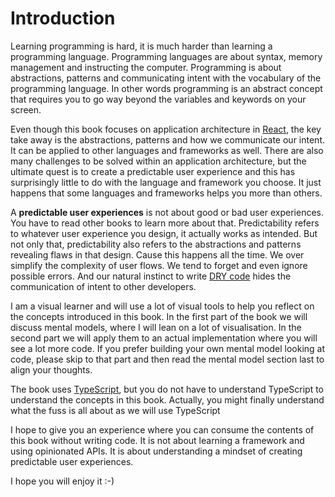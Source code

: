 # Introduction

Learning programming is hard, it is much harder than learning a programming language. Programming languages are about syntax, memory management and instructing the computer. Programming is about abstractions, patterns and communicating intent with the vocabulary of the programming language. In other words programming is an abstract concept that requires you to go way beyond the variables and keywords on your screen.

Even though this book focuses on application architecture in [React](https://reactjs.org/), the key take away is the abstractions, patterns and how we communicate our intent. It can be applied to other languages and frameworks as well. There are also many challenges to be solved within an application architecture, but the ultimate quest is to create a predictable user experience and this has surprisingly little to do with the language and framework you choose. It just happens that some languages and frameworks helps you more than others.

A **predictable user experiences** is not about good or bad user experiences. You have to read other books to learn more about that. Predictability refers to whatever user experience you design, it actually works as intended. But not only that, predictability also refers to the abstractions and patterns revealing flaws in that design. Cause this happens all the time. We over simplify the complexity of user flows. We tend to forget and even ignore possible errors. And our natural instinct to write [DRY code](https://en.wikipedia.org/wiki/Don%27t_repeat_yourself) hides the communication of intent to other developers.

I am a visual learner and will use a lot of visual tools to help you reflect on the concepts introduced in this book. In the first part of the book we will discuss mental models, where I will lean on a lot of visualisation. In the second part we will apply them to an actual implementation where you will see a lot more code. If you prefer building your own mental model looking at code, please skip to that part and then read the mental model section last to align your thoughts.

The book uses [TypeScript](https://www.typescriptlang.org/), but you do not have to understand TypeScript to understand the concepts in this book. Actually, you might finally understand what the fuss is all about as we will use TypeScript

I hope to give you an experience where you can consume the contents of this book without writing code. It is not about learning a framework and using opinionated APIs. It is about understanding a mindset of creating predictable user experiences.

I hope you will enjoy it :-)
